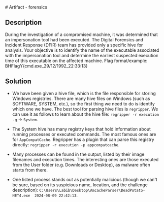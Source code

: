 # Artifact - forensics


## Description

During the investigation of a compromised machine, it was determined that an impersonation tool had been executed. The Digital Forensics and Incident Response (DFIR) team has provided only a specific hive for analysis. Your objective is to identify the name of the executable associated with the impersonation tool and determine the earliest suspected execution time of this executable on the affected machine. Flag format/example: BHFlagY{cmd.exe_29/12/1992_22:33:13}

## Solution

- We have been given a hive file, which is the file responsible for storing Windows registries.
There are many hive files on Windows (such as SOFTWARE, SYSTEM, etc.), so the first thing we need to do is identify which one we have. The best tool for parsing hive files is `regripper`. We can use it as follows to learn about the hive file: `regripper -r execution -g` -> `System`.

- The System hive has many registry keys that hold information about running processes or executed commands. 
The most famous ones are for `AppCompatCache`.
Regripper has a plugin that can parse this registry directly: `regripper -r execution -p appcompatcache`.

- Many processes can be found in the output, listed by their image filenames and execution times. The 
interesting ones are those executed from the User folder (e.g. Downloads or Desktop), as 
malware often starts from there.

- One listed process stands out as potentially malicious (though we can't be sure, based on its suspicious name, location, and the challenge description): `C:\Users\Labib\Desktop\AmcacheParser\DeadPotato-NET4.exe  2024-08-09 22:42:13`.
